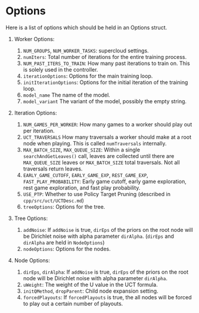 # Options

Here is a list of options which should be held in an Options struct.

1.  Worker Options:

    1. `NUM_GROUPS`, `NUM_WORKER_TASKS`: supercloud settings.
    2. `numIters`: Total number of iterations for the entire training process.
    3. `NUM_PAST_ITERS_TO_TRAIN`: How many past iterations to train on. This is solely used in the controller.
    4. `iterationOptions`: Options for the main training loop.
    5. `initIterationOptions`: Options for the initial iteration of the training loop.
    6. `model_name` The name of the model.
    7. `model_variant` The variant of the model, possibly the empty string.

2.  Iteration Options:

    1. `NUM_GAMES_PER_WORKER`: How many games to a worker should play out per iteration.
    2. `UCT_TRAVERSALS` How many traversals a worker should make at a root node when playing. This is called `numTraversals` internally.
    3. `MAX_BATCH_SIZE`, `MAX_QUEUE_SIZE`: Within a single `searchAndGetLeaves()` call, leaves are collected until there are `MAX_QUEUE_SIZE` leaves or `MAX_BATCH_SIZE` total traversals. Not all traversals return leaves.
    4. `EARLY_GAME_CUTOFF`, `EARLY_GAME_EXP`, `REST_GAME_EXP`, `FAST_PLAY_PROBABILITY`: Early game cutoff, early game exploration, rest game exploration, and fast play probability.
    5. `USE_PTP`: Whether to use Policy Target Pruning (described in `cpp/src/uct/UCTDesc.md`)
    6. `treeOptions`: Options for the tree.

3.  Tree Options:

    1. `addNoise`: If `addNoise` is true, `dirEps` of the priors on the root node will be Dirichlet noise with alpha parameter `dirAlpha`. (`dirEps` and `dirAlpha` are held in `NodeOptions`)
    2. `nodeOptions`: Options for the nodes.

4.  Node Options:

    1. `dirEps`, `dirAlpha`: If `addNoise` is true, `dirEps` of the priors on the root node will be Dirichlet noise with alpha parameter `dirAlpha`.
    2. `uWeight`: The weight of the U value in the UCT formula.
    3. `initQMethod`, `dropParent`: Child node expansion setting.
    4. `forcedPlayouts`: If `forcedPlayouts` is true, the all nodes will be forced to play out a certain number of playouts.

